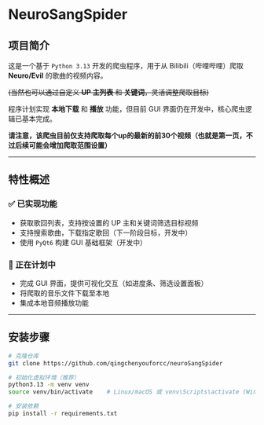 # NeuroSangSpider

## 项目简介

这是一个基于 `Python 3.13` 开发的爬虫程序，用于从 Bilibili（哔哩哔哩）爬取 **Neuro/Evil** 的歌曲的视频内容。

~~(当然也可以通过自定义 **UP 主列表** 和 **关键词**，灵活调整爬取目标)~~ 

程序计划实现 **本地下载** 和 **播放** 功能，但目前 GUI 界面仍在开发中，核心爬虫逻辑已基本完成。

**请注意，该爬虫目前仅支持爬取每个up的最新的前30个视频（也就是第一页，不过后续可能会增加爬取范围设置）** 

---

## 特性概述
### ✅ 已实现功能
- 获取歌回列表，支持按设置的 UP 主和关键词筛选目标视频
- 支持搜索歌曲，下载指定歌回（下一阶段目标，开发中）
- 使用 `PyQt6` 构建 GUI 基础框架（开发中）

### 🚧 正在计划中
- 完成 GUI 界面，提供可视化交互（如进度条、筛选设置面板）
- 将爬取的音乐文件下载至本地
- 集成本地音频播放功能

---


## 安装步骤
```bash
# 克隆仓库
git clone https://github.com/qingchenyouforcc/neuroSangSpider

# 初始化虚拟环境（推荐）
python3.13 -m venv venv
source venv/bin/activate    # Linux/macOS 或 venv\Scripts\activate (Windows)

# 安装依赖
pip install -r requirements.txt
